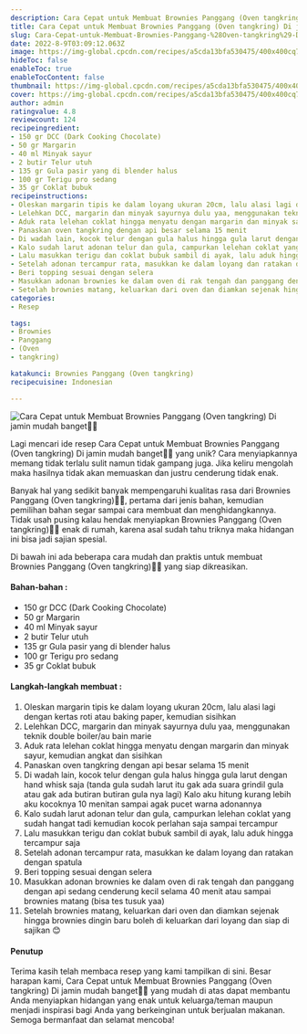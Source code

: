 ```yaml
---
description: Cara Cepat untuk Membuat Brownies Panggang (Oven tangkring) Di jamin mudah banget"
title: Cara Cepat untuk Membuat Brownies Panggang (Oven tangkring) Di jamin mudah banget
slug: Cara-Cepat-untuk-Membuat-Brownies-Panggang-%28Oven-tangkring%29-Di-jamin-mudah-banget
date: 2022-8-9T03:09:12.063Z
image: https://img-global.cpcdn.com/recipes/a5cda13bfa530475/400x400cq70/photo.jpg
hideToc: false
enableToc: true
enableTocContent: false
thumbnail: https://img-global.cpcdn.com/recipes/a5cda13bfa530475/400x400cq70/photo.jpg
cover: https://img-global.cpcdn.com/recipes/a5cda13bfa530475/400x400cq70/photo.jpg
author: admin
ratingvalue: 4.8
reviewcount: 124
recipeingredient:
- 150 gr DCC (Dark Cooking Chocolate)
- 50 gr Margarin
- 40 ml Minyak sayur
- 2 butir Telur utuh
- 135 gr Gula pasir yang di blender halus
- 100 gr Terigu pro sedang
- 35 gr Coklat bubuk
recipeinstructions:
- Oleskan margarin tipis ke dalam loyang ukuran 20cm, lalu alasi lagi dengan kertas roti atau baking paper, kemudian sisihkan
- Lelehkan DCC, margarin dan minyak sayurnya dulu yaa, menggunakan teknik double boiler/au bain marie
- Aduk rata lelehan coklat hingga menyatu dengan margarin dan minyak sayur, kemudian angkat dan sisihkan
- Panaskan oven tangkring dengan api besar selama 15 menit
- Di wadah lain, kocok telur dengan gula halus hingga gula larut dengan hand whisk saja (tanda gula sudah larut itu gak ada suara grindil gula atau gak ada butiran butiran gula nya lagi) Kalo aku hitung kurang lebih aku kocoknya 10 menitan sampai agak pucet warna adonannya
- Kalo sudah larut adonan telur dan gula, campurkan lelehan coklat yang sudah hangat tadi kemudian kocok perlahan saja sampai tercampur
- Lalu masukkan terigu dan coklat bubuk sambil di ayak, lalu aduk hingga tercampur saja
- Setelah adonan tercampur rata, masukkan ke dalam loyang dan ratakan dengan spatula
- Beri topping sesuai dengan selera
- Masukkan adonan brownies ke dalam oven di rak tengah dan panggang dengan api sedang cenderung kecil selama 40 menit atau sampai brownies matang (bisa tes tusuk yaa)
- Setelah brownies matang, keluarkan dari oven dan diamkan sejenak hingga brownies dingin baru boleh di keluarkan dari loyang dan siap di sajikan 😊
categories:
- Resep

tags:
- Brownies
- Panggang
- (Oven
- tangkring)

katakunci: Brownies Panggang (Oven tangkring)
recipecuisine: Indonesian

---
```


![Cara Cepat untuk Membuat Brownies Panggang (Oven tangkring) Di jamin mudah banget👩‍🍳](https://img-global.cpcdn.com/recipes/a5cda13bfa530475/400x400cq70/photo.jpg)

Lagi mencari ide resep Cara Cepat untuk Membuat Brownies Panggang (Oven tangkring) Di jamin mudah banget👩‍🍳 yang unik? Cara menyiapkannya memang tidak terlalu sulit namun tidak gampang juga. Jika keliru mengolah maka hasilnya tidak akan memuaskan dan justru cenderung tidak enak.

Banyak hal yang sedikit banyak mempengaruhi kualitas rasa dari Brownies Panggang (Oven tangkring)👩‍🍳, pertama dari jenis bahan, kemudian pemilihan bahan segar sampai cara membuat dan menghidangkannya. Tidak usah pusing kalau hendak menyiapkan Brownies Panggang (Oven tangkring)👩‍🍳 enak di rumah, karena asal sudah tahu triknya maka hidangan ini bisa jadi sajian spesial.

Di bawah ini ada beberapa cara mudah dan praktis untuk membuat Brownies Panggang (Oven tangkring)👩‍🍳 yang siap dikreasikan.

<!--inarticleads1-->

#### Bahan-bahan :

- 150 gr DCC (Dark Cooking Chocolate)
- 50 gr Margarin
- 40 ml Minyak sayur
- 2 butir Telur utuh
- 135 gr Gula pasir yang di blender halus
- 100 gr Terigu pro sedang
- 35 gr Coklat bubuk

<!--inarticleads2-->

#### Langkah-langkah membuat :

1. Oleskan margarin tipis ke dalam loyang ukuran 20cm, lalu alasi lagi dengan kertas roti atau baking paper, kemudian sisihkan
1. Lelehkan DCC, margarin dan minyak sayurnya dulu yaa, menggunakan teknik double boiler/au bain marie
1. Aduk rata lelehan coklat hingga menyatu dengan margarin dan minyak sayur, kemudian angkat dan sisihkan
1. Panaskan oven tangkring dengan api besar selama 15 menit
1. Di wadah lain, kocok telur dengan gula halus hingga gula larut dengan hand whisk saja (tanda gula sudah larut itu gak ada suara grindil gula atau gak ada butiran butiran gula nya lagi) Kalo aku hitung kurang lebih aku kocoknya 10 menitan sampai agak pucet warna adonannya
1. Kalo sudah larut adonan telur dan gula, campurkan lelehan coklat yang sudah hangat tadi kemudian kocok perlahan saja sampai tercampur
1. Lalu masukkan terigu dan coklat bubuk sambil di ayak, lalu aduk hingga tercampur saja
1. Setelah adonan tercampur rata, masukkan ke dalam loyang dan ratakan dengan spatula
1. Beri topping sesuai dengan selera
1. Masukkan adonan brownies ke dalam oven di rak tengah dan panggang dengan api sedang cenderung kecil selama 40 menit atau sampai brownies matang (bisa tes tusuk yaa)
1. Setelah brownies matang, keluarkan dari oven dan diamkan sejenak hingga brownies dingin baru boleh di keluarkan dari loyang dan siap di sajikan 😊

#### Penutup

Terima kasih telah membaca resep yang kami tampilkan di sini. Besar harapan kami, Cara Cepat untuk Membuat Brownies Panggang (Oven tangkring) Di jamin mudah banget👩‍🍳 yang mudah di atas dapat membantu Anda menyiapkan hidangan yang enak untuk keluarga/teman maupun menjadi inspirasi bagi Anda yang berkeinginan untuk berjualan makanan. Semoga bermanfaat dan selamat mencoba!